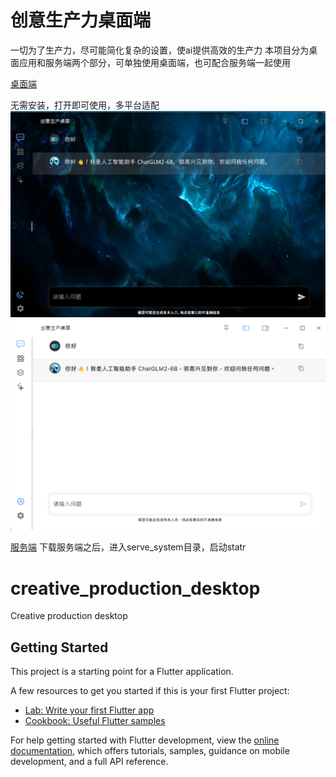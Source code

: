 # 创意生产力桌面端

一切为了生产力，尽可能简化复杂的设置，使ai提供高效的生产力
本项目分为桌面应用和服务端两个部分，可单独使用桌面端，也可配合服务端一起使用

[桌面端](https://github.com/ExpanderHx/creative_production_desktop)

无需安装，打开即可使用，多平台适配
![本地路径](assets/demonstrate/1.png "")
![本地路径](assets/demonstrate/2.png "")

[服务端](https://github.com/ExpanderHx/creative_production_serve)
下载服务端之后，进入serve_system目录，启动statr




# creative_production_desktop

Creative production desktop

## Getting Started

This project is a starting point for a Flutter application.

A few resources to get you started if this is your first Flutter project:

- [Lab: Write your first Flutter app](https://docs.flutter.dev/get-started/codelab)
- [Cookbook: Useful Flutter samples](https://docs.flutter.dev/cookbook)

For help getting started with Flutter development, view the
[online documentation](https://docs.flutter.dev/), which offers tutorials,
samples, guidance on mobile development, and a full API reference.
